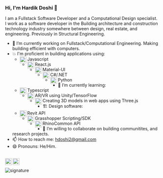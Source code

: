 ### Hi, I'm Hardik Doshi 👋

I am a Fullstack Software Developer and a Computational Design specialist. I work as a software developer in the Building architecture and construction technology industry somewhere between design, real estate, and engineering. Previously in Structural Engineering.

- 🔭 I’m currently working on Fullstack/Computational Engineering. Making building efficient with computers.
- 💥 I'm proficient in building applications using:
  - Javascript<img align="left" alt="JS" width="22px" src="https://cdn.jsdelivr.net/npm/simple-icons@3.13.0/icons/javascript.svg" />
  - React.js<img align="left" alt="React" width="22px" src="https://cdn.jsdelivr.net/npm/simple-icons@3.13.0/icons/react.svg" />
  - Material-UI<img align="left" alt="React" width="22px" src="https://cdn.jsdelivr.net/npm/simple-icons@3.13.0/icons/material-ui.svg" />
  - C#/.NET<img align="left" alt="c" width="22px" src="https://cdn.jsdelivr.net/npm/simple-icons@3.13.0/icons/codio.svg" />
  - Python<img align="left" alt="Python" width="22px" src="https://cdn.jsdelivr.net/npm/simple-icons@3.13.0/icons/python.svg" />
- 🌱 I’m currently learning:
  - Typescript<img align="left" alt="TS" width="22px" src="https://cdn.jsdelivr.net/npm/simple-icons@3.13.0/icons/typescript.svg" />
  - AR/VR using Unity/TensorFlow<img align="left" alt="TensorFlow" width="22px" src="https://cdn.jsdelivr.net/npm/simple-icons@3.13.0/icons/unity.svg" />
  - Creating 3D models in web apps using Three.js<img align="left" alt="Three.js" width="22px" src="https://upload.wikimedia.org/wikipedia/commons/3/3f/Three.js_Icon.svg" />
- 🏗️ Design software:
  - Revit API<img align="left" alt="Revit" width="22px" src="https://icon-library.com/images/revit-icon/revit-icon-28.jpg" />
  - Grasshopper Scripting/SDK<img align="left" alt="GH" width="22px" src="https://developer.rhino3d.com/images/grasshopper-guides-col1.png" />
  - RhinoCommon API<img align="left" alt="Rhino" width="22px" src="https://www.rhino3d.com/new-source/features/rhinocommon/thumbnail.png" />
- 👯 I’m willing to collaborate on building communitites, and research projects.
- 📫 How to reach me: hdoshi2@gmail.com
- 😄 Pronouns: He/Him.

<br>
<a href="https://www.linkedin.com/in/hdoshi2/">
  <img align="left" alt="Hardik's LinkdeIN" width="22px" src="https://cdn.jsdelivr.net/npm/simple-icons@v3/icons/linkedin.svg" />
</a>
<a href="https://twitter.com/Kidrah9">
  <img align="left" alt="Hardik Doshi | Twitter" width="22px" src="https://cdn.jsdelivr.net/npm/simple-icons@v3/icons/twitter.svg" />
</a>
</br>

![signature](https://user-images.githubusercontent.com/46202854/148426563-a521e002-a69b-4736-b182-e07a14d9fb0e.gif)
